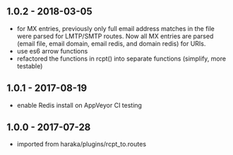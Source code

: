 
## 1.0.2 - 2018-03-05

- for MX entries, previously only full email address matches in the file were parsed for LMTP/SMTP routes. Now all MX entries are parsed (email file, email domain, email redis, and domain redis) for URIs.
- use es6 arrow functions
- refactored the functions in rcpt() into separate functions (simplify, more testable)

## 1.0.1 - 2017-08-19

- enable Redis install on AppVeyor CI testing

## 1.0.0 - 2017-07-28

- imported from haraka/plugins/rcpt_to.routes
